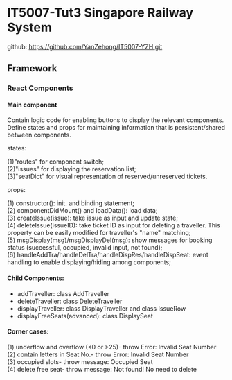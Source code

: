 # IT5007-Tut3 Singapore Railway System
github: https://github.com/YanZehong/IT5007-YZH.git

## Framework
### React Components
#### Main component
<DisplayHomepage /> Contain logic code for enabling buttons to display the relevant components. Define states and props for maintaining information that is persistent/shared between components.  

states:

(1)"routes" for component switch;  
(2)"issues" for displaying the reservation list;  
(3)"seatDict" for visual representation of reserved/unreserved tickets.  

props:

(1) constructor(): init. and binding statement;  
(2) componentDidMount() and loadData(): load data;  
(3) createIssue(issue): take issue as input and update state;  
(4) deleteIssue(issueID): take ticket ID as input for deleting a traveller. This property can be easily modified for traveller's "name" matching;  
(5) msgDisplay(msg)/msgDisplayDel(msg): show messages for booking status (successful, occupied, invalid input, not found);  
(6) handleAddTra/handleDelTra/handleDispRes/handleDispSeat: event handling to enable displaying/hiding among components;

#### Child Components:
- addTraveller: class AddTraveller  
- deleteTraveller: class DeleteTraveller  
- displayTraveller: class DisplayTraveller and class IssueRow  
- displayFreeSeats(advanced): class DisplaySeat  

#### Corner cases:
(1) underflow and overflow (<0 or >25)- throw Error: Invalid Seat Number  
(2) contain letters in Seat No.- throw Error: Invalid Seat Number  
(3) occupied slots- throw message: Occupied Seat  
(4) delete free seat- throw message: Not found! No need to delete  
